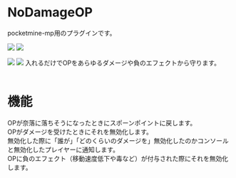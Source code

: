 # NoDamageOP
pocketmine-mp用のプラグインです。<br>

[![](https://poggit.pmmp.io/shield.state/NoDamageOP)](https://poggit.pmmp.io/p/NoDamageOP)
<a href="https://poggit.pmmp.io/p/NoDamageOP"><img src="https://poggit.pmmp.io/shield.state/NoDamageOP"></a>

[![](https://poggit.pmmp.io/shield.api/NoDamageOP)](https://poggit.pmmp.io/p/NoDamageOP)
<a href="https://poggit.pmmp.io/p/NoDamageOP"><img src="https://poggit.pmmp.io/shield.api/NoDamageOP"></a>
入れるだけでOPをあらゆるダメージや負のエフェクトから守ります。<br><br>
# 機能<br>
OPが奈落に落ちそうになったときにスポーンポイントに戻します。<br>
OPがダメージを受けたときにそれを無効化します。<br>
無効化した際に「誰が」「どのくらいのダメージを」無効化したのかコンソールと無効化したプレイヤーに通知します。<br>
OPに負のエフェクト（移動速度低下や毒など）が付与された際にそれを無効化します。<br>
